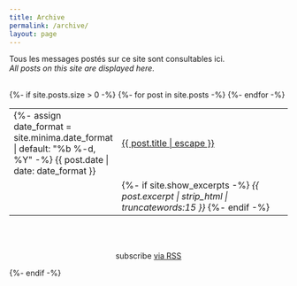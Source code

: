 ```yaml
---
title: Archive
permalink: /archive/
layout: page
---
```


Tous les messages postés sur ce site sont consultables ici.
<br><i>All posts on this site are displayed here.</i>
<br><br>
<div class="home">
{%- if site.posts.size > 0 -%}
    <table style="width:100%;border:none;">
      {%- for post in site.posts -%}
      <tr>
        <td style="width:15%;border:none;">
        {%- assign date_format = site.minima.date_format | default: "%b %-d, %Y" -%}
        <span>{{ post.date | date: date_format }}</span>
        </td>
        <td style="border:none;">
          <a href="{{ post.url | relative_url }}">
            {{ post.title | escape }}
          </a>
        </td>
      </tr>
      <tr>
        <td style="width:15%;border:none;">
        </td>
        <td style="border:none;">
        {%- if site.show_excerpts -%}
          <i>{{ post.excerpt | strip_html | truncatewords:15 }}</i>
        {%- endif -%}
        </td>
      </tr>
      {%- endfor -%}
    </table>
<br><br>
    <div style="text-align:center"><p class="rss-subscribe">subscribe <a href="{{ "/feed.xml" | relative_url }}">via RSS</a></p></div>
  {%- endif -%}
</div>
